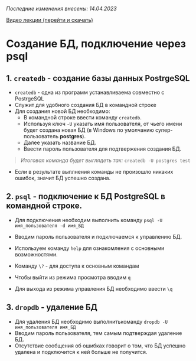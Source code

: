 _Последние изменения внесены: 14.04.2023_

[Видео лекции (перейти и скачать)](/images/img/minions_at_works.jpg)

# Создание БД, подключение через psql

## 1. `createdb` - создание базы данных PostrgeSQL

* `createdb` - одна из программ устанавливаема совместно с PostrgeSQL
* Служит для удобного создания БД в командной строке
* Для создания новой БД необходимо:
    * В командной строке ввести команду `createdb`.
    * Используя ключ `-U` указать имя пользователя, от чьего имени будет создана новая БД (в Windows по умолчанию супер-пользователь **postgres**).
    * Далее указать название БД.
    * Ввести пароль пользователя для подтвержения создания БД.

> *Итоговая команда будет выглядеть так:* `createdb -U postgres test`

* Если в результате выплнения команды не произошло никаких ошибок, значит БД успешно создана.

## 2. `psql` - подключение к БД PostgreSQL в командной строке.

* Для подключения необходим выполнить команду `psql -U имя_пользователя -d имя_БД`
* Вводим пароль пользователя и подключаемся к управлению БД.

* Используем команду `help` для ознакомления с основными возможностями.
* Команду `\?` - для доступа к основным командам
* Чтобы выйти из режима просмотра вводим `q`
* Для выхода из режима управления БД необходимо ввести `\q`

## 3. `dropdb` - удаление БД

* Для удаления БД необходимо выполнитькоманду `dropdb -U имя_пользователя имя_БД`
* Вводим пароль пользователя, тем самым подтверждая удаление БД.
* Отсутствие сообщения об ошибках говорит о том, что БД успешно удалена и подключится к ней больше не получится.


```python

```
